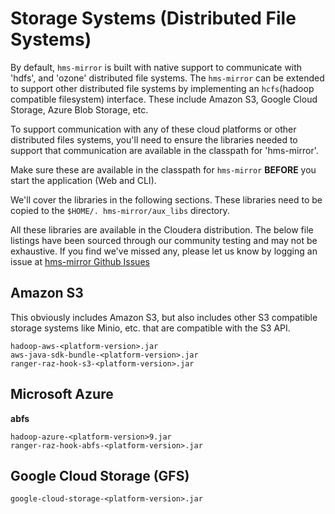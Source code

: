 # Storage Systems (Distributed File Systems)

By default, `hms-mirror` is built with native support to communicate with 'hdfs', and 'ozone' distributed file systems. The `hms-mirror` can be extended to support other distributed file systems by implementing an `hcfs`(hadoop compatible filesystem) interface.  These include Amazon S3, Google Cloud Storage, Azure Blob Storage, etc.

To support communication with any of these cloud platforms or other distributed files systems, you'll need to ensure the libraries needed to support that communication are available in the classpath for 'hms-mirror'.

Make sure these are available in the classpath for `hms-mirror` **BEFORE** you start the application (Web and CLI).

We'll cover the libraries in the following sections.  These libraries need to be copied to the `$HOME/.
hms-mirror/aux_libs` directory.

All these libraries are available in the Cloudera distribution.  The below file listings have been sourced through 
our community testing and may not be exhaustive.  If you find we've missed any, please let us know by logging an 
issue at [hms-mirror Github Issues](https://github.com/cloudera-labs/hms-mirror/issues)

## Amazon S3

This obviously includes Amazon S3, but also includes other S3 compatible storage systems like Minio, etc. that are compatible with the S3 API.

```
hadoop-aws-<platform-version>.jar
aws-java-sdk-bundle-<platform-version>.jar
ranger-raz-hook-s3-<platform-version>.jar
```

## Microsoft Azure

**abfs**

```
hadoop-azure-<platform-version>9.jar
ranger-raz-hook-abfs-<platform-version>.jar
```

## Google Cloud Storage (GFS)

```
google-cloud-storage-<platform-version>.jar
```